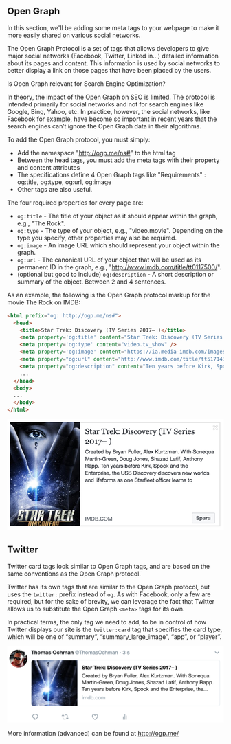 ## Open Graph
In this section, we'll be adding some meta tags to your webpage to make it more easily shared on various social networks.

The Open Graph Protocol is a set of tags that allows developers to give major social networks (Facebook, Twitter, Linked in...) detailed information about its pages and content. This information is used by social networks to better display a link on those pages that have been placed by the users.

Is Open Graph relevant for Search Engine Optimization?

In theory, the impact of the Open Graph on SEO is limited. The protocol is intended primarily for social networks and not for search engines like Google, Bing, Yahoo, etc. In practice, however, the social networks, like Facebook for example, have become so important in recent years that the search engines can’t ignore the Open Graph data in their algorithms.

To add the Open Graph protocol, you must simply:

* Add the namespace "http://ogp.me/ns#" to the html tag
* Between the head tags, you must add the meta tags with their property and content attributes
* The specifications define 4 Open Graph tags like "Requirements" : og:title, og:type, og:url, og:image
* Other tags are also useful.


The four required properties for every page are:

* `og:title` - The title of your object as it should appear within the graph, e.g., "The Rock".
* `og:type` - The type of your object, e.g., "video.movie". Depending on the type you specify, other properties may also be required.
* `og:image` - An image URL which should represent your object within the graph.
* `og:url` - The canonical URL of your object that will be used as its permanent ID in the graph, e.g., "http://www.imdb.com/title/tt0117500/".
* (optional but good to include) `og:description` - A short description or summary of the object. Between 2 and 4 sentences.


As an example, the following is the Open Graph protocol markup for the movie The Rock on IMDB:

```html
<html prefix="og: http://ogp.me/ns#">
  <head>
    <title>Star Trek: Discovery (TV Series 2017– )</title>
    <meta property='og:title' content="Star Trek: Discovery (TV Series 2017– )" />
    <meta property='og:type' content="video.tv_show" />
    <meta property='og:image' content="https://ia.media-imdb.com/images/M/MV5BMjM3NDA1NjM1Nl5BMl5BanBnXkFtZTgwNzg5ODEzMzI@._V1_UY1200_CR96,0,630,1200_AL_.jpg" />
    <meta property="og:url" content="http://www.imdb.com/title/tt5171438/" />
    <meta property="og:description" content="Ten years before Kirk, Spock and the Enterprise, the USS Discovery discovers new worlds and lifeforms as one Starfleet officer learns to understand all things alien." />
    ...
  </head>
  <body>
  ...
  </body>
</html>
```
![Star Trek Discovery Facebook Card](images/start_trek_fb_card.png)


## Twitter

Twitter card tags look similar to Open Graph tags, and are based on the same conventions as the Open Graph protocol.

Twitter has its own <meta> tags that are similar to the Open Graph protocol, but uses the `twitter:` prefix instead of `og`. As with Facebook, only a few are required, but for the sake of brevity, we can leverage the fact that Twitter allows us to substitute the Open Graph `<meta>` tags for its own.

In practical terms, the only tag we need to add, to be in control of how Twitter displays our site is the `twitter:card` tag that specifies the card type, which will be one of “summary”, “summary_large_image”, “app”, or “player”.

![Star Trek Discovery Twitter Card](images/start_trek_twitter_card.png)


More information (advanced) can be found at http://ogp.me/
